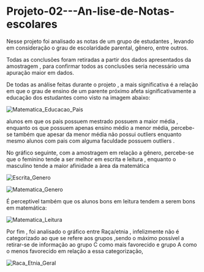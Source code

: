 # Projeto-02---An-lise-de-Notas-escolares
Nesse projeto foi analisado as notas de um grupo de estudantes , levando em consideração o grau de escolaridade parental, gênero, entre outros.

Todas as conclusões foram retiradas a partir dos dados apresentados da amostragem , para confirmar todos as conclusões seria necessário uma apuração maior em dados.

De todas as análise feitas durante o projeto , a mais significativa é a relação em que o grau de ensino de um parente próximo afeta significativamente a educação dos estudantes como visto na imagem abaixo:

   ![Matematica_Educacao_Pais](https://github.com/user-attachments/assets/c6e3d465-48e0-40c8-aa5e-0e8c599b6c8e)

alunos em que os pais possuem mestrado possuem a maior média , enquanto os que possuem apenas ensino médio a menor média, percebe-se também que apesar da menor média não possui outliers enquanto mesmo alunos com pais com alguma faculdade possuem outliers .

No gráfico seguinte, com a amostragem em relação a gênero, percebe-se que o feminino tende a ser melhor em escrita e leitura , enquanto o masculino tende a maior afinidade a àrea da matemática 

  ![Escrita_Genero](https://github.com/user-attachments/assets/4086ac8b-23d5-453f-92bd-d4575b5e1053)
                
  ![Matematica_Genero](https://github.com/user-attachments/assets/a9a70073-a530-4c36-96c7-42dae5ed9081)

É perceptivel também que os alunos bons em leitura tendem a serem bons em matemática:
                
   ![Matematica_Leitura](https://github.com/user-attachments/assets/f73597d3-65b5-46cf-a6de-1002c6624286)

Por fim , foi analisado o gráfico entre Raça/etnia , infelizmente não é categorizado ao que se refere aos grupos ,sendo o máximo possível a retirar-se de informação ao grupo C como mais favorecido e grupo A como o menos favorecido em relação a essa categorização,

   ![Raca_Etnia_Geral](https://github.com/user-attachments/assets/3ca3b28d-4935-44c2-ac37-c1ac44b1cfc3)
